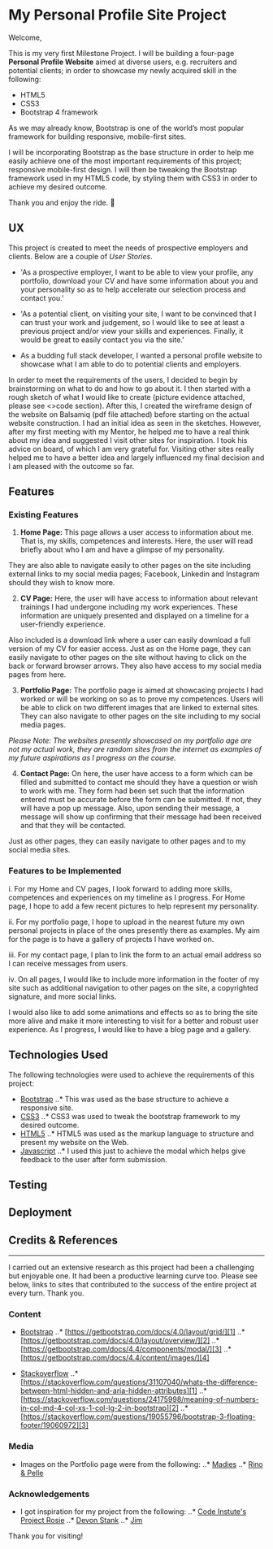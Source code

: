 # My Personal Profile Site Project

Welcome,

This is my very first Milestone Project. I will be building a four-page **Personal Profile Website** aimed at diverse users, e.g. recruiters and potential clients; in order to showcase my newly acquired skill in the following:
* HTML5
* CSS3
* Bootstrap 4 framework

As we may already know, Bootstrap is one of the world’s most popular framework for building responsive, mobile-first sites.

I will be incorporating Bootstrap as the base structure in order to help me easily achieve one of the most important requirements of this project; responsive mobile-first design. I will then be tweaking the Bootstrap framework used in my HTML5 code, by styling them with CSS3 in order to achieve my desired outcome. 

Thank you and enjoy the ride. :rocket:

## UX

This project is created to meet the needs of prospective employers and clients. Below are a couple of _User Stories_.

* 'As a prospective employer, I want to be able to view your profile, any portfolio, download your CV and have some information about you and your personality so as to help accelerate our selection process and contact you.'

* 'As a potential client, on visiting your site, I want to be convinced that I can trust your work and judgement, so I would like to see at least a previous project and/or view your skills and experiences. Finally, it would be great to easily contact you via the site.'

* As a budding full stack developer, I wanted a personal profile website to showcase what I am able to do to potential clients and employers.

In order to meet the requirements of the users, I decided to begin by brainstorming on what to do and how to go about it. I then started with a rough sketch of what I would like to create (picture evidence attached, please see <>code section). After this, I created the wireframe design of the website on Balsamiq (pdf file attached) before starting on the actual website construction. I had an initial idea as seen in the sketches. However, after my first meeting with my Mentor, he helped me to have a real think about my idea and suggested I visit other sites for inspiration. I took his advice on board, of which I am very grateful for. Visiting other sites really helped me to have a better idea and largely influenced my final decision and I am pleased with the outcome so far.

## Features

### Existing Features

1. **Home Page:** This page allows a user access to information about me. That is, my skills, competences and interests. Here, the user will read briefly about who I am and have a glimpse of my personality.

They are also able to navigate easily to other pages on the site including external links to my social media pages; Facebook, Linkedin and Instagram should they wish to know more.

2. **CV Page:** Here, the user will have access to information about relevant trainings I had undergone including my work experiences. These information are uniquely presented and displayed on a timeline for a user-friendly experience. 

Also included is a download link where a user can easily download a full version of my CV for easier access. Just as on the Home page, they can easily navigate to other pages on the site without having to click on the back or forward browser arrows. They also have access to my social media pages from here.

3. **Portfolio Page:** The portfolio page is aimed at showcasing projects I had worked or will be working on so as to prove my competences. Users will be able to click on two different images that are linked to external sites. They can also navigate to other pages on the site including to my social media pages.

*Please Note: The websites presently showcased on my portfolio age are not my actual work, they are random sites from the internet as examples of my future aspirations as I progress on the course.*

4. **Contact Page:** On here, the user have access to a form which can be filled and submitted to contact me should they have a question or wish to work with me. They form had been set such that the information entered must be accurate before the form can be submitted. If not, they will have a pop up message. Also, upon sending their message, a message will show up confirming that their message had been received and that they will be contacted.

Just as other pages, they can easily navigate to other pages and to my social media sites.

### Features to be Implemented

i. For my Home and CV pages, I look forward to adding more skills, competences and experiences on my timeline as I progress. For Home page, I hope to add a few recent pictures to help represent my personality.

ii. For my portfolio page, I hope to upload in the nearest future my own personal projects in place of the ones presently there as examples. My aim for the page is to have a gallery of projects I have worked on.

iii. For my contact page, I plan to link the form to an actual email address so I can receive messages from users.

iv. On all pages, I would like to include more information in the footer of my site such as additional navigation to other pages on the site, a copyrighted signature, and more social links. 

I would also like to add some animations and effects so as to bring the site more alive and make it more interesting to visit for a better and robust user experience. As I progress, I would like to have a blog page and a gallery. 


## Technologies Used
The following technologies were used to achieve the requirements of this project:

* [Bootstrap](https://getbootstrap.com/docs/4.3/getting-started/introduction/)
     ..* This was used as the base structure to achieve a responsive site.
* [CSS3](https://en.wikipedia.org/wiki/Cascading_Style_Sheets)
     ..* CSS3 was used to tweak the bootstrap framework to my desired outcome.
* [HTML5](https://en.wikipedia.org/wiki/HTML5)
    ..* HTML5 was used as the markup language to structure and present my website on the Web.
* [Javascript](https://www.w3schools.com/js/)
    ..* I used this just to achieve the modal which helps give feedback to the user after form submission.

## Testing






## Deployment













## Credits & References
--------
I carried out an extensive research as this project had been a challenging but enjoyable one. It had been a productive learning curve too. Please see below, links to sites that contributed to the success of the entire project at every turn. Thank you.

### Content
  * [Bootstrap](https://getbootstrap.com/docs/4.3/getting-started/introduction/)
     ..* [https://getbootstrap.com/docs/4.0/layout/grid/][1]
     ..* [https://getbootstrap.com/docs/4.0/layout/overview/][2]
     ..* [https://getbootstrap.com/docs/4.4/components/modal/][3]
     ..* [https://getbootstrap.com/docs/4.4/content/images/][4]
     
  * [Stackoverflow](https://stackoverflow.com/)
     ..* [https://stackoverflow.com/questions/31107040/whats-the-difference-between-html-hidden-and-aria-hidden-attributes][1]
     ..* [https://stackoverflow.com/questions/24175998/meaning-of-numbers-in-col-md-4-col-xs-1-col-lg-2-in-bootstrap][2]
     ..* [https://stackoverflow.com/questions/19055796/bootstrap-3-floating-footer/19060972][3]
     
### Media
  * Images on the Portfolio page were from the following:
    ..* [Madies](http://madies.mx/)
    ..* [Rino & Pelle](https://www.rino-pelle.com/)

### Acknowledgements
  * I got inspiration for my project from the following:
    ..* [Code Instute's Project Rosie](https://courses.codeinstitute.net/courses/course-v1:codeinstitute+FE+2017_T3/courseware/616289d66b5641a3808cc43e53842695/36e3366dbdaf40fd852994c51f9f8595/?activate_block_id=block-v1%3Acodeinstitute%2BFE%2B2017_T3%2Btype%40sequential%2Bblock%4036e3366dbdaf40fd852994c51f9f8595)
    ..* [Devon Stank](https://www.devonstank.com/)
    ..* [Jim](https://jimramsden.com/#)


Thank you for visiting!
